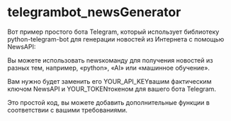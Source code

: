 # telegrambot_newsGenerator

Вот пример простого бота Telegram, который использует библиотеку python-telegram-bot для генерации новостей из Интернета с помощью NewsAPI:

Вы можете использовать newsкоманду для получения новостей из разных тем, например, «python», «AI» или «машинное обучение».

Вам нужно будет заменить его YOUR_API_KEYвашим фактическим ключом NewsAPI и YOUR_TOKENтокеном для вашего бота Telegram.

Это простой код, вы можете добавить дополнительные функции в соответствии с вашими требованиями.
